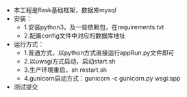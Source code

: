- 本工程是flask基础框架，数据库mysql
- 安装：
    - 1.安装python3，及一些依赖包，在requirements.txt
    - 2.配置config文件中对应的数据库地址
- 运行方式：
    - 1.普通方式，以python方式直接运行appRun.py文件即可
    - 2.以uwsgi方式启动，启动start.sh
    - 3.生产环境重启，sh restart.sh
    - 4.gunicorn启动方式：gunicorn -c gunicorn.py wsgi:app
- 测试提交
